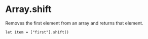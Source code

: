 # Array.shift

Removes the first element from an array and returns that element.

```block
let item = ["first"].shift()
```